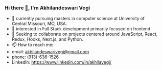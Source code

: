 ### Hi there 👋,  I'm Akhilandeswari Vegi

- 🌱  currently pursuing masters in computer science at University of Central Missouri, MO, USA.
- 👀  interested in Full Stack development primarily focused on frontend.
- 👯  Seeking to collaborate on projects centered around JavaScript, React, Redux, Hooks, Next.js, and Python.
- 📫 How to reach me:
- email: akhilandeswarivegi@gmail.com
- phone: (913)-636-1526
- LinkedIn: https://www.linkedin.com/in/akhilavegi/

